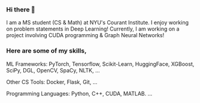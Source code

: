 ### Hi there 👋

I am a MS student (CS & Math) at NYU's Courant Institute. I enjoy working on problem statements in Deep Learning! Currently, I am working on a project involving CUDA programming & Graph Neural Networks!

### Here are some of my skills,

ML Frameworks: PyTorch, Tensorflow, Scikit-Learn, HuggingFace, XGBoost, SciPy, DGL, OpenCV, SpaCy, NLTK, ...

Other CS Tools: Docker, Flask, Git, ...

Programming Languages: Python, C++, CUDA, MATLAB.
...



<!--
**pradyGn/PradyGn** is a ✨ _special_ ✨ repository because its `README.md` (this file) appears on your GitHub profile.

Here are some ideas to get you started:

- 🔭 I’m currently working on ...
- 🌱 I’m currently learning ...
- 👯 I’m looking to collaborate on ...
- 🤔 I’m looking for help with ...
- 💬 Ask me about ...
- 📫 How to reach me: ...
- 😄 Pronouns: ...
- ⚡ Fun fact: ...
-->
